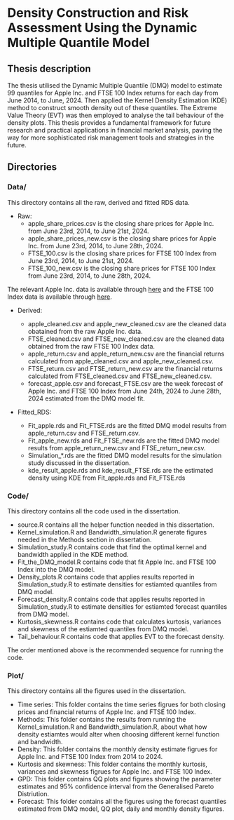 # Density Construction and Risk Assessment Using the Dynamic Multiple Quantile Model
## Thesis description
The thesis utilised the Dynamic Multiple Quantile (DMQ) model to estimate 99 quantiles for Apple Inc. and FTSE 100 Index returns for each day from June 2014, to June, 2024. 
Then applied the Kernel Density Estimation (KDE) method to construct smooth density out of these quantiles. The Extreme Value Theory (EVT) was then employed to analyse the tail behaviour of the density plots.
This thesis provides a fundamental framework for future research and practical applications in financial market analysis, paving the way for more sophisticated risk management tools and strategies in the future.

## Directories
### Data/

This directory contains all the raw, derived and fitted RDS data.

- Raw:
  - apple_share_prices.csv is the closing share prices for Apple Inc. from June 23rd, 2014, to June 21st, 2024.
  - apple_share_prices_new.csv is the closing share prices for Apple Inc. from June 23rd, 2014, to June 28th, 2024.
  - FTSE_100.csv is the closing share prices for FTSE 100 Index from June 23rd, 2014, to June 21st, 2024.
  - FTSE_100_new.csv is the closing share prices for FTSE 100 Index from June 23rd, 2014, to June 28th, 2024.

The relevant Apple Inc. data is available through [here](https://uk.finance.yahoo.com/quote/AAPL/history/) and the FTSE 100 Index data is available through [here](https://www.wsj.com/market-data/quotes/index/UK/FTSE%20UK/UKX/historical-prices).

- Derived:
  - apple_cleaned.csv and apple_new_cleaned.csv are the cleaned data obatained from the raw Apple Inc. data.
  - FTSE_cleaned.csv and FTSE_new_cleaned.csv are the cleaned data obtained from the raw FTSE 100 Index data.
  - apple_return.csv and apple_return_new.csv are the financial returns calculated from apple_cleaned.csv and apple_new_cleaned.csv.
  - FTSE_return.csv and FTSE_return_new.csv are the financial returns calculated from FTSE_cleaned.csv and FTSE_new_cleaned.csv.
  - forecast_apple.csv and forecast_FTSE.csv are the week forecast of Apple Inc. and FTSE 100 Index from June 24th, 2024 to June 28th, 2024 estimated from the DMQ model fit.

- Fitted_RDS:
  - Fit_apple.rds and Fit_FTSE.rds are the fitted DMQ model results from apple_return.csv and FTSE_return.csv.
  - Fit_apple_new.rds and Fit_FTSE_new.rds are the fitted DMQ model results from apple_return_new.csv and FTSE_return_new.csv.
  - Simulation_*.rds are the fitted DMQ model results for the simulation study discussed in the dissertation.
  - kde_result_apple.rds and kde_result_FTSE.rds are the estimated density using KDE from Fit_apple.rds and Fit_FTSE.rds
    
### Code/

This directory contains all the code used in the dissertation.

- source.R contains all the helper function needed in this dissertation.
- Kernel_simulation.R and Bandwidth_simulation.R generate figures needed in the Methods section in dissertation.
- Simulation_study.R contains code that find the optimal kernel and bandwidth applied in the KDE method.
- Fit_the_DMQ_model.R contains code that fit Apple Inc. and FTSE 100 Index into the DMQ model.
- Density_plots.R contains code that applies results reported in Simulation_study.R to estimate densities for estiamted quantiles from DMQ model.
- Forecast_density.R contains code that applies results reported in Simulation_study.R to estimate densities for estiamted forecast quantiles from DMQ model.
- Kurtosis_skewness.R contains code that calculates kurtosis, variances and skewness of the estiamted quantiles from DMQ model.
- Tail_behaviour.R contains code that applies EVT to the forecast density.

The order mentioned above is the recommended sequence for running the code.
  
### Plot/

This directory contains all the figures used in the dissertation.

- Time series: This folder contains the time series figrues for both closing prices and financial returns of Apple Inc. and FTSE 100 Index.
- Methods: This folder contains the results from running the Kernel_simulation.R and Bandwidth_simulation.R, about what how density estiamtes would alter when choosing different kernel function and bandwidth.
- Density: This folder contains the monthly density estimate figrues for Apple Inc. and FTSE 100 Index from 2014 to 2024.
- Kurtosis and skewness: This folder contains the monthly kurtosis, variances and skewness figrues for Apple Inc. and FTSE 100 Index.
- GPD: This folder contains QQ plots and figures showing the parameter estimates and 95% confidence interval from the Generalised Pareto Distriution.
- Forecast: This folder contains all the figures using the forecast quantiles estimated from DMQ model, QQ plot, daily and monthly density figures.

